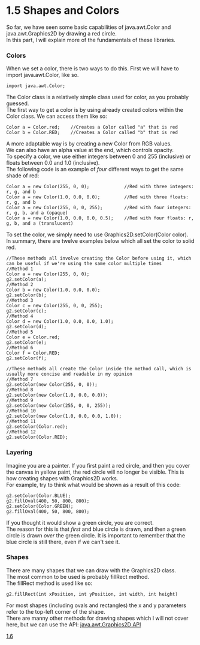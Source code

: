# 1.5 Shapes and Colors

So far, we have seen some basic capabilities of java.awt.Color and java.awt.Graphics2D by drawing a red circle.  
In this part, I will explain more of the fundamentals of these libraries.

### Colors

When we set a color, there is two ways to do this. First we will have to import java.awt.Color, like so.

    import java.awt.Color;
   
The Color class is a relatively simple class used for color, as you probably guessed.  
The first way to get a color is by using already created colors within the Color class.
We can access them like so:
    
    Color a = Color.red;    //Creates a Color called "a" that is red
    Color b = Color.RED;    //Creates a Color called "b" that is red
    
A more adaptable way is by creating a new Color from RGB values.  
We can also have an alpha value at the end, which controls opacity.  
To specify a color, we use either integers between 0 and 255 (inclusive) or floats between 0.0 and 1.0 (inclusive).  
The following code is an example of *four* different ways to get the same shade of red:

    Color a = new Color(255, 0, 0);             //Red with three integers: r, g, and b
    Color a = new Color(1.0, 0.0, 0.0);         //Red with three floats: r, g, and b
    Color a = new Color(255, 0, 0, 255);        //Red with four integers: r, g, b, and a (opaque)
    Color a = new Color(1.0, 0.0, 0.0, 0.5);    //Red with four floats: r, g, b, and a (translucent)
    
To set the color, we simply need to use Graphics2D.setColor(Color color).  
In summary, there are twelve examples below which all set the color to solid red.  
    
    //These methods all involve creating the Color before using it, which can be useful if we're using the same color multiple times
    //Method 1
    Color a = new Color(255, 0, 0);
    g2.setColor(a);
    //Method 2
    Color b = new Color(1.0, 0.0, 0.0);
    g2.setColor(b);
    //Method 3
    Color c = new Color(255, 0, 0, 255);
    g2.setColor(c);
    //Method 4
    Color d = new Color(1.0, 0.0, 0.0, 1.0);
    g2.setColor(d);
    //Method 5
    Color e = Color.red;
    g2.setColor(e);
    //Method 6
    Color f = Color.RED;
    g2.setColor(f);
    
    //These methods all create the Color inside the method call, which is usually more concise and readable in my opinion
    //Method 7
    g2.setColor(new Color(255, 0, 0));
    //Method 8
    g2.setColor(new Color(1.0, 0.0, 0.0));
    //Method 9
    g2.setColor(new Color(255, 0, 0, 255));
    //Method 10
    g2.setColor(new Color(1.0, 0.0, 0.0, 1.0));
    //Method 11
    g2.setColor(Color.red);
    //Method 12
    g2.setColor(Color.RED);
    

### Layering
Imagine you are a painter. If you first paint a red circle, and then you cover the canvas in yellow paint, the red circle will no longer be visible. This is how creating shapes with Graphics2D works.  
For example, try to think what would be shown as a result of this code:
    
    g2.setColor(Color.BLUE);
    g2.fillOval(400, 50, 800, 800);
    g2.setColor(Color.GREEN);
    g2.fillOval(400, 50, 800, 800);
    
If you thought it would show a green circle, you are correct.  
The reason for this is that *first* and blue circle is drawn, and then a green circle is drawn *over* the green circle. It is important to remember that the blue circle is still there, even if we can't see it.  
    
### Shapes

There are many shapes that we can draw with the Graphics2D class.  
The most common to be used is probably fillRect method.  
The fillRect method is used like so:
    
    g2.fillRect(int xPosition, int yPosition, int width, int height)
    
For most shapes (including ovals and rectangles) the x and y parameters refer to the top-left corner of the shape.  
There are manny other methods for drawing shapes which I will not cover here, but we can use the API: [java.awt.Graphics2D API](https://docs.oracle.com/javase/7/docs/api/java/awt/Graphics2D.html)

[1.6](https://github.com/Motirock/An-Introduction-To-Java-Graphics/tree/main/Part%201/1.6)
